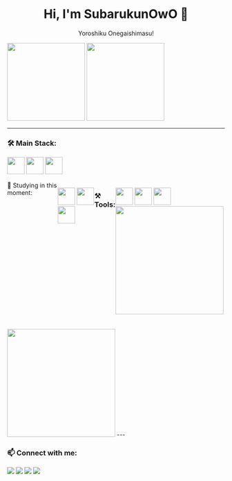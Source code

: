 <h1 align="center">Hi, I'm SubarukunOwO 🚀</h1>

<p align="center">Yoroshiku Onegaishimasu!</p>

<p align="center">

<img src="https://github-readme-stats.vercel.app/api?username=Subarukunowo&show_icons=true&theme=radical" height="180"/> <img src="https://github-readme-stats.vercel.app/api/top-langs/?username=Subarukunowo&layout=compact&theme=radical" height="180"/> 


</p>

---

### 🛠️ Main Stack:
<p>
  <img src="https://cdn.jsdelivr.net/gh/devicons/devicon/icons/java/java-original.svg" width="40" />
  <img src="https://cdn.jsdelivr.net/gh/devicons/devicon/icons/kotlin/kotlin-original.svg" width="40" />
  <img src="https://cdn.worldvectorlogo.com/logos/laravel-2.svg" width="40" height="40"/>

       
</p>
<div style="display: flex; justify-content: space-between; align-items: flex-start;>
  <div>

### 📘 Studying in this moment:
<p>
  <img src="https://cdn.jsdelivr.net/gh/devicons/devicon/icons/flutter/flutter-original.svg" width="40" />
  <img src="https://cdn.jsdelivr.net/gh/devicons/devicon/icons/dart/dart-original.svg" width="40" />
  <img src="https://cdn.jsdelivr.net/gh/devicons/devicon/icons/cplusplus/cplusplus-original.svg" width="40" />
</p>

### ⚒️ Tools:
<p>
  <img src="https://cdn.jsdelivr.net/gh/devicons/devicon/icons/vscode/vscode-original.svg" width="40" />
  <img src="https://cdn.jsdelivr.net/gh/devicons/devicon/icons/git/git-original.svg" width="40" />
  <img src="https://cdn.jsdelivr.net/gh/devicons/devicon/icons/androidstudio/androidstudio-original.svg" width="40" />
  <img src="https://media.tenor.com/9RyaPOl1HuYAAAAi/tachibana-hikari-tachibana-nozomi.gif" width="250px" />
</p>
</div>
  <img src="https://media.tenor.com/9RyaPOl1HuYAAAAi/tachibana-hikari-tachibana-nozomi.gif" width="250" style="margin-top: 20px;" />
  </div>
---

### 📫 Connect with me:
<p>
  <a href="https://instagram.com/Subarukunowo"><img src="https://img.shields.io/badge/Instagram-E4405F?style=for-the-badge&logo=instagram&logoColor=white"/></a>
  <a href="https://github.com/Subarukunowo"><img src="https://img.shields.io/badge/GitHub-100000?style=for-the-badge&logo=github&logoColor=white"/></a>
  <a href="mailto:sandymuliakesuma@gmail.com"><img src="https://img.shields.io/badge/Gmail-D14836?style=for-the-badge&logo=gmail&logoColor=white"/></a>
  <a href="[https://www.linkedin.com/in/yourusername/](https://www.linkedin.com/in/sandy-mulia-kesuma-b797b12b2/)"><img src="https://img.shields.io/badge/LinkedIn-0077B5?style=for-the-badge&logo=linkedin&logoColor=white"/></a>
</p>
